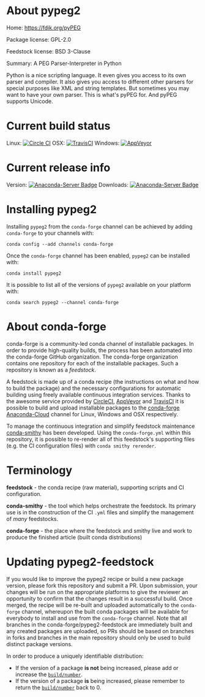 About pypeg2
============

Home: https://fdik.org/pyPEG

Package license: GPL-2.0

Feedstock license: BSD 3-Clause

Summary: A PEG Parser-Interpreter in Python

Python is a nice scripting language. It even gives you access to its own parser and compiler.
It also gives you access to different other parsers for special purposes like XML and string templates.
But sometimes you may want to have your own parser. This is what's pyPEG for. And pyPEG supports Unicode.


Current build status
====================

Linux: [![Circle CI](https://circleci.com/gh/conda-forge/pypeg2-feedstock.svg?style=shield)](https://circleci.com/gh/conda-forge/pypeg2-feedstock)
OSX: [![TravisCI](https://travis-ci.org/conda-forge/pypeg2-feedstock.svg?branch=master)](https://travis-ci.org/conda-forge/pypeg2-feedstock)
Windows: [![AppVeyor](https://ci.appveyor.com/api/projects/status/github/conda-forge/pypeg2-feedstock?svg=True)](https://ci.appveyor.com/project/conda-forge/pypeg2-feedstock/branch/master)

Current release info
====================
Version: [![Anaconda-Server Badge](https://anaconda.org/conda-forge/pypeg2/badges/version.svg)](https://anaconda.org/conda-forge/pypeg2)
Downloads: [![Anaconda-Server Badge](https://anaconda.org/conda-forge/pypeg2/badges/downloads.svg)](https://anaconda.org/conda-forge/pypeg2)

Installing pypeg2
=================

Installing `pypeg2` from the `conda-forge` channel can be achieved by adding `conda-forge` to your channels with:

```
conda config --add channels conda-forge
```

Once the `conda-forge` channel has been enabled, `pypeg2` can be installed with:

```
conda install pypeg2
```

It is possible to list all of the versions of `pypeg2` available on your platform with:

```
conda search pypeg2 --channel conda-forge
```


About conda-forge
=================

conda-forge is a community-led conda channel of installable packages.
In order to provide high-quality builds, the process has been automated into the
conda-forge GitHub organization. The conda-forge organization contains one repository
for each of the installable packages. Such a repository is known as a *feedstock*.

A feedstock is made up of a conda recipe (the instructions on what and how to build
the package) and the necessary configurations for automatic building using freely
available continuous integration services. Thanks to the awesome service provided by
[CircleCI](https://circleci.com/), [AppVeyor](http://www.appveyor.com/)
and [TravisCI](https://travis-ci.org/) it is possible to build and upload installable
packages to the [conda-forge](https://anaconda.org/conda-forge)
[Anaconda-Cloud](http://docs.anaconda.org/) channel for Linux, Windows and OSX respectively.

To manage the continuous integration and simplify feedstock maintenance
[conda-smithy](http://github.com/conda-forge/conda-smithy) has been developed.
Using the ``conda-forge.yml`` within this repository, it is possible to re-render all of
this feedstock's supporting files (e.g. the CI configuration files) with ``conda smithy rerender``.


Terminology
===========

**feedstock** - the conda recipe (raw material), supporting scripts and CI configuration.

**conda-smithy** - the tool which helps orchestrate the feedstock.
                   Its primary use is in the construction of the CI ``.yml`` files
                   and simplify the management of *many* feedstocks.

**conda-forge** - the place where the feedstock and smithy live and work to
                  produce the finished article (built conda distributions)


Updating pypeg2-feedstock
=========================

If you would like to improve the pypeg2 recipe or build a new
package version, please fork this repository and submit a PR. Upon submission,
your changes will be run on the appropriate platforms to give the reviewer an
opportunity to confirm that the changes result in a successful build. Once
merged, the recipe will be re-built and uploaded automatically to the
`conda-forge` channel, whereupon the built conda packages will be available for
everybody to install and use from the `conda-forge` channel.
Note that all branches in the conda-forge/pypeg2-feedstock are
immediately built and any created packages are uploaded, so PRs should be based
on branches in forks and branches in the main repository should only be used to
build distinct package versions.

In order to produce a uniquely identifiable distribution:
 * If the version of a package **is not** being increased, please add or increase
   the [``build/number``](http://conda.pydata.org/docs/building/meta-yaml.html#build-number-and-string).
 * If the version of a package **is** being increased, please remember to return
   the [``build/number``](http://conda.pydata.org/docs/building/meta-yaml.html#build-number-and-string)
   back to 0.

